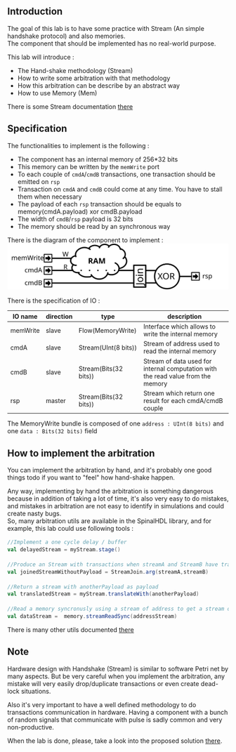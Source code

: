 ## Introduction
The goal of this lab is to have some practice with Stream (An simple handshake protocol) and also memories.<br>
The component that should be implemented has no real-world purpose.

This lab will introduce :
- The Hand-shake methodology (Stream)
- How to write some arbitration with that methodology
- How this arbitration can be describe by an abstract way
- How to use Memory (Mem)

There is some Stream documentation [there](https://spinalhdl.github.io/SpinalDoc-RTD/SpinalHDL/Libraries/stream.html)

## Specification
The functionalities to implement is the following :

- The component has an internal memory of 256*32 bits
- This memory can be written by the `memWrite` port
- To each couple of `cmdA`/`cmdB` transactions, one transaction should be emitted on `rsp`
- Transaction on `cmdA` and `cmdB` could come at any time. You have to stall them when necessary
- The payload of each `rsp` transaction should be equals to memory(cmdA.payload) xor cmdB.payload
- The width of `cmdB`/`rsp` payload is 32 bits
- The memory should be read by an synchronous way

There is the diagram of the component to implement :<br>
![](assets/StreamUnit.svg)

There is the specification of IO :

| IO name | direction | type | description |
| ------ | ----------- | ------ | ------ |
| memWrite | slave | Flow(MemoryWrite) | Interface which allows to write the internal memory |
| cmdA | slave | Stream(UInt(8 bits)) | Stream of address used to read the internal memory |
| cmdB | slave | Stream(Bits(32 bits)) | Stream of data used for internal computation with the read value from the memory |
| rsp | master | Stream(Bits(32 bits)) | Stream which return one result for each cmdA/cmdB couple |

The MemoryWrite bundle is composed of one `address : UInt(8 bits)` and one `data : Bits(32 bits)` field

## How to implement the arbitration
You can implement the arbitration by hand, and it's probably one good things todo if you want to "feel" how hand-shake happen.

Any way, implementing by hand the arbitration is something dangerous because in addition of taking a lot of time, it's also very easy to do mistakes, and mistakes in arbitration are not easy to identify in simulations and could create nasty bugs.<br>
So, many arbitration utils are available in the SpinalHDL library, and for example, this lab could use following tools :

```scala
//Implement a one cycle delay / buffer
val delayedStream = myStream.stage()  

//Produce an Stream with transactions when streamA and StreamB have transactinos
val joinedStreamWithoutPayload = StreamJoin.arg(streamA,streamB)  

//Return a stream with anotherPayload as payload
val translatedStream = myStream.translateWith(anotherPayload)   

//Read a memory syncronusly using a stream of address to get a stream of data
val dataStream =  memory.streamReadSync(addressStream)
```

There is many other utils documented [there](https://spinalhdl.github.io/SpinalDoc-RTD/SpinalHDL/Libraries/stream.html)


## Note
Hardware design with Handshake (Stream) is similar to software Petri net by many aspects. But be very careful when you implement the arbitration, any mistake will very easily drop/duplicate transactions or even create dead-lock situations.

Also it's very important to have a well defined methodology to do transactions communication in hardware. Having a component with a bunch of random signals that communicate with pulse is sadly common and very non-productive.

When the lab is done, please, take a look into the proposed solution [there](assets/StreamUnit.solutionSimple).
